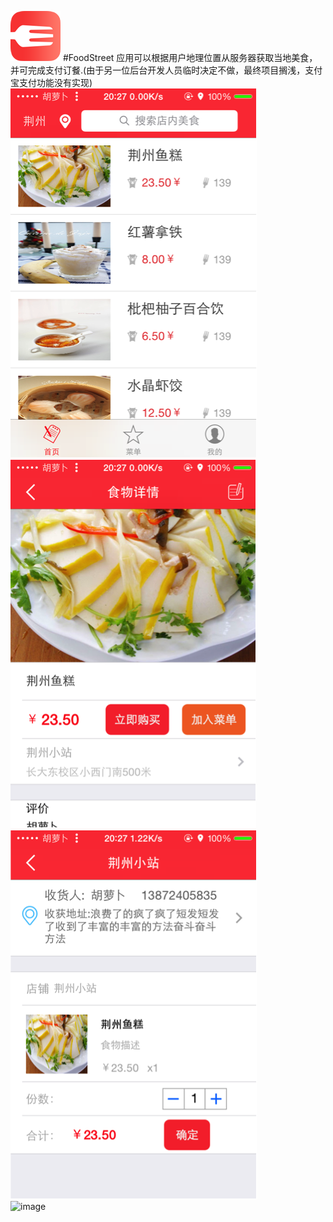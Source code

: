 ![image](https://github.com/hujewelz/FoodStreet/raw/master/screenshot/Icon.png)
#FoodStreet
应用可以根据用户地理位置从服务器获取当地美食，并可完成支付订餐.(由于另一位后台开发人员临时决定不做，最终项目搁浅，支付宝支付功能没有实现)<br>
![image](https://github.com/hujewelz/FoodStreet/raw/master/screenshot/5.png)<br>
![image](https://github.com/hujewelz/FoodStreet/raw/master/screenshot/6.png)<br>
![image](https://github.com/hujewelz/FoodStreet/raw/master/screenshot/7.png)<br>
![image](https://github.com/hujewelz/FoodStreet/raw/master/screenshot/8png)<br>
